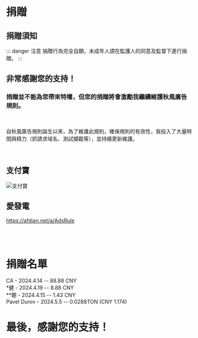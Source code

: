 # 捐贈

## 捐贈須知

::: danger 注意
捐贈行為完全自願，未成年人請在監護人的同意及監督下進行捐贈。
:::

## 非常感謝您的支持！
### 捐贈並不能為您帶來特權，但您的捐贈將會激勵我繼續維護秋風廣告規則。

<br>

自秋風廣告規則誕生以來，為了維護此規則，確保規則的有效性，我投入了大量時間與精力（抓請求域名、測試攔截等），並持續更新維護。

<br>

## 支付寶
 ![支付寶](/images/artalipay.png)

## 愛發電
https://afdian.net/a/AdsRule

<br>
<br>

# 捐贈名單

CA - 2024.4.14 -- 88.88 CNY
<br>
*健 - 2024.4.19 -- 8.88 CNY
<br>
**聰 - 2024.4.15 -- 1.43 CNY
<br>
Pavel Durov - 2024.5.5 -- 0.0288TON (CNY 1.174)

# 最後，感謝您的支持！